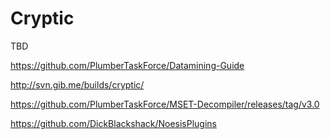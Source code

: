 Cryptic
===

TBD

https://github.com/PlumberTaskForce/Datamining-Guide

http://svn.gib.me/builds/cryptic/

https://github.com/PlumberTaskForce/MSET-Decompiler/releases/tag/v3.0

https://github.com/DickBlackshack/NoesisPlugins